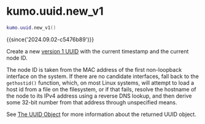 # kumo.uuid.new_v1

```lua
kumo.uuid.new_v1()
```

{{since('2024.09.02-c5476b89')}}

Create a new [version 1
UUID](https://www.ietf.org/rfc/rfc9562.html#section-5.1) with the current
timestamp and the current node ID.

The node ID is taken from the MAC address of the first non-loopback interface
on the system. If there are no candidate interfaces, fall back to the
`gethostid()` function, which, on most Linux systems, will attempt to load a
host id from a file on the filesystem, or if that fails, resolve the hostname
of the node to its IPv4 address using a reverse DNS lookup, and then derive
some 32-bit number from that address through unspecified means.

See [The UUID Object](index.md#the-uuid-object) for more information about the
returned UUID object.
